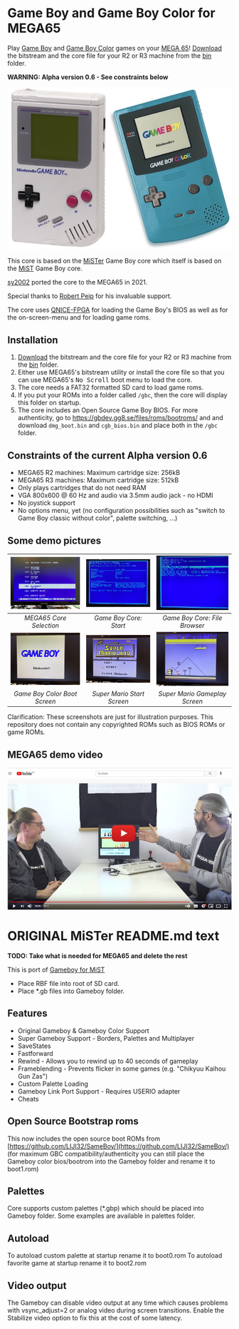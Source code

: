 Game Boy and Game Boy Color for MEGA65
======================================

Play [Game Boy](https://en.wikipedia.org/wiki/Game_Boy) and
[Game Boy Color](https://en.wikipedia.org/wiki/Game_Boy_Color) games on your
[MEGA 65](https://mega65.org/)!
[Download](bin) the bitstream and the core file for your R2 or R3 machine
from the [bin](bin) folder.

**WARNING: Alpha version 0.6 - See constraints below**

![Game Boy and Game Boy Color](doc/gb-and-gbc.jpg)

This core is based on the
[MiSTer](https://github.com/MiSTer-devel/Gameboy_MiSTer) Game Boy core which
itself is based on the
[MiST](https://github.com/mist-devel/gameboy) Game Boy core.

[sy2002](http://www.sy2002.de) ported the core to the MEGA65 in 2021.

Special thanks to [Robert Peip](https://github.com/RobertPeip)
for his invaluable support.

The core uses [QNICE-FPGA](https://github.com/sy2002/QNICE-FPGA) for
loading the Game Boy's BIOS as well as for the on-screen-menu and for
loading game roms.

Installation
------------

1. [Download](bin) the bitstream and the core file for your R2 or R3 machine
   from the [bin](bin) folder.
2. Either use MEGA65's bitstream utility or install the core file so that you
   can use MEGA65's <kbd>No Scroll</kbd> boot menu to load the core.
3. The core needs a FAT32 formatted SD card to load game roms.
4. If you put your ROMs into a folder called `/gbc`, then the core will
   display this folder on startup.
5. The core includes an Open Source Game Boy BIOS. For more authenticity,
   go to https://gbdev.gg8.se/files/roms/bootroms/ and and download
   `dmg_boot.bin` and `cgb_bios.bin` and place both in the `/gbc` folder.

Constraints of the current Alpha version 0.6
--------------------------------------------

* MEGA65 R2 machines: Maximum cartridge size: 256kB
* MEGA65 R3 machines: Maximum cartridge size: 512kB
* Only plays cartridges that do not need RAM
* VGA 800x600 @ 60 Hz and audio via 3.5mm audio jack - no HDMI
* No joystick support
* No options menu, yet (no configuration possibilities such as
  "switch to Game Boy classic without color", palette switching, ...)

Some demo pictures
------------------

| ![gbc01](doc/gbc01.jpg)      | ![gbc02](doc/gbc02.jpg)     | ![gbc03](doc/gbc03.jpg)       | 
|:----------------------------:|:---------------------------:|:-----------------------------:| 
| *MEGA65 Core Selection*      | *Game Boy Core: Start*      | *Game Boy Core: File Browser* |
| ![gbc04](doc/gbc04.jpg)      | ![gbc05](doc/gbc05.jpg)     | ![gbc06](doc/gbc06.jpg)       | 
| *Game Boy Color Boot Screen* | *Super Mario Start Screen*  | *Super Mario Gameplay Screen* |

Clarification: These screenshots are just for illustration purposes. This repository does not
contain any copyrighted ROMs such as BIOS ROMs or game ROMs.

MEGA65 demo video
-----------------

[![MEGA65 Update Video on YouTube](doc/demovideo-youtube.jpg)](https://www.youtube.com/watch?v=AsWDnoU2T_Q&t=897s)

# ORIGINAL MiSTer README.md text

**TODO: Take what is needed for MEGA65 and delete the rest**

This is port of [Gameboy for MiST](https://github.com/mist-devel/mist-board/tree/master/cores/gameboy)

* Place RBF file into root of SD card.
* Place *.gb files into Gameboy folder.

## Features
* Original Gameboy & Gameboy Color Support
* Super Gameboy Support - Borders, Palettes and Multiplayer
* SaveStates
* Fastforward 
* Rewind - Allows you to rewind up to 40 seconds of gameplay
* Frameblending - Prevents flicker in some games (e.g. "Chikyuu Kaihou Gun Zas") 
* Custom Palette Loading
* Gameboy Link Port Support - Requires USERIO adapter
* Cheats

## Open Source Bootstrap roms
This now includes the open source boot ROMs from [https://github.com/LIJI32/SameBoy/](https://github.com/LIJI32/SameBoy/) (for maximum GBC compatibility/authenticity you can still place the Gameboy color bios/bootrom into the Gameboy folder and rename it to boot1.rom)

## Palettes
Core supports custom palettes (*.gbp) which should be placed into Gameboy folder. Some examples are available in palettes folder.

## Autoload
To autoload custom palette at startup rename it to boot0.rom
To autoload favorite game at startup rename it to boot2.rom

## Video output
The Gameboy can disable video output at any time which causes problems with vsync_adjust=2 or analog video during screen transitions. Enable the Stabilize video option to fix this at the cost of some latency.


